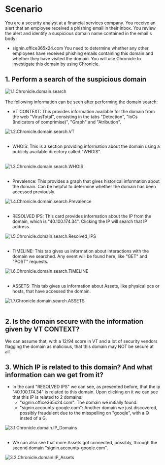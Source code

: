 # Scenario
You are a security analyst at a financial services company. You receive an alert that an employee received a phishing email in their inbox. You review the alert and identify a suspicious domain name contained in the email's body:
- signin.office365x24.com
You need to determine whether any other employees have received phishing emails containing this domain and whether they have visited the domain. You will use Chronicle to investigate this domain by using Chronicle.
## 1. Perform a search of the suspicious domain
![1.1.Chronicle.domain.search](https://github.com/Cr1msonPho3nix/Incident-Response-Projects/blob/main/img/Queries_Chronicle_1/1.1.Chronicle.domain.search.PNG)<br><br>
The following information can be seen after performing the domain search:
- VT CONTEXT: This provides information available for the domain from the web "VirusTotal", consisting in the tabs "Detection", "IoCs (Indicators of comprimise)", "Graph" and "Atribution".<br>

![1.2.Chronicle.domain.search.VT](https://github.com/Cr1msonPho3nix/Incident-Response-Projects/blob/main/img/Queries_Chronicle_1/1.2.Chronicle.domain.search.VT.PNG)<br><br>
- WHOIS: This is a section providing information about the domain using a publicly available directory called "WHOIS".<br><br>

![1.3.Chronicle.domain.search.WHOIS](https://github.com/Cr1msonPho3nix/Incident-Response-Projects/blob/main/img/Queries_Chronicle_1/1.3.Chronicle.domain.search.WHOIS.PNG)<br><br>
- Prevalence: This provides a graph that gives historical information about the domain. Can be helpful to determine whether the domain has been accessed previously.<br>

![1.4.Chronicle.domain.search.Prevalence](https://github.com/Cr1msonPho3nix/Incident-Response-Projects/blob/main/img/Queries_Chronicle_1/1.4.Chronicle.domain.search.Prevalence.PNG)<br><br>
- RESOLVED IPS: This card provides information about the IP from the domain, which is "40.100.174.34". Clicking the IP will search that IP address.<br>

![1.5.Chronicle.domain.search.Resolved_IPS](https://github.com/Cr1msonPho3nix/Incident-Response-Projects/blob/main/img/Queries_Chronicle_1/1.5.Chronicle.domain.search.Resolved_IPS.PNG)<br><br>
- TIMELINE: This tab gives us information about interactions with the domain we searched. Any event will be found here, like "GET" and "POST" requests.<br>

![1.6.Chronicle.domain.search.TIMELINE](https://github.com/Cr1msonPho3nix/Incident-Response-Projects/blob/main/img/Queries_Chronicle_1/1.6.Chronicle.domain.search.TIMELINE.PNG)<br><br>
- ASSETS: This tab gives us information about Assets, like physical pcs or hosts, that have accessed the domain.<br>

![1.7.Chronicle.domain.search.ASSETS](https://github.com/Cr1msonPho3nix/Incident-Response-Projects/blob/main/img/Queries_Chronicle_1/1.7.Chronicle.domain.search.ASSETS.PNG)<br><br>
## 2. Is the domain secure with the information given by VT CONTEXT?
We can assume that, with a 12/94 score in VT and a lot of security vendors flagging the domain as malicious, that this domain may NOT be secure at all.

## 3. Which IP is related to this domain? And what information can we get from it?
- In the card "RESOLVED IPS" we can see, as presented before, that the ip "40.100.174.34" is related to this domain. Upon clicking on it we can see that this IP is related to 2 domains:
  - "signin.office365x24.com": The domain we initially found.
  - "signin.accounts-gooqle.com": Another domain we just discovered, possibly fraudulent due to the misspelling on "gooqle", with a Q insted of a G.<br>

![3.1.Chronicle.domain.IP_Domains](https://github.com/Cr1msonPho3nix/Incident-Response-Projects/blob/main/img/Queries_Chronicle_1/3.1.Chronicle.domain.IP_Domains.PNG)<br><br>
- We can also see that more Assets got connected, possibly, through the second domain "signin.accounts-gooqle.com".<br>

![3.2.Chronicle.domain.IP_Assets](https://github.com/Cr1msonPho3nix/Incident-Response-Projects/blob/main/img/Queries_Chronicle_1/3.2.Chronicle.domain.IP_Assets.PNG)<br><br>